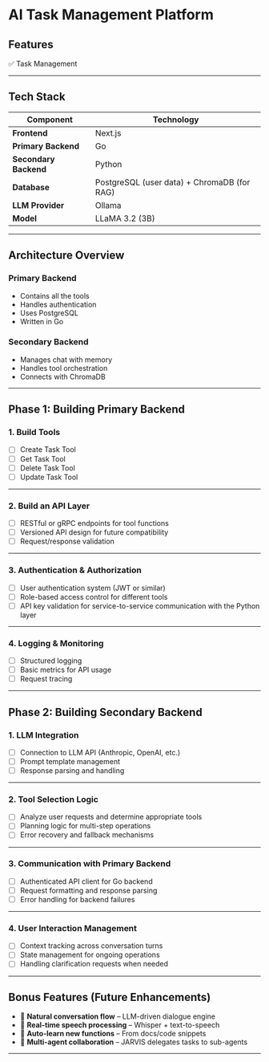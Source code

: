# AI Task Management Platform

## **Features**
✅ Task Management  

---

## **Tech Stack**
| Component | Technology |
|---|---|
| **Frontend** | Next.js |
| **Primary Backend** | Go |
| **Secondary Backend** | Python |
| **Database** | PostgreSQL (user data) + ChromaDB (for RAG) |
| **LLM Provider** | Ollama |
| **Model** | LLaMA 3.2 (3B) |

---

## **Architecture Overview**
### **Primary Backend**
- Contains all the tools  
- Handles authentication  
- Uses PostgreSQL  
- Written in Go  

### **Secondary Backend**
- Manages chat with memory  
- Handles tool orchestration  
- Connects with ChromaDB  

---

## **Phase 1: Building Primary Backend**
### **1. Build Tools**
- [ ] Create Task Tool  
- [ ] Get Task Tool  
- [ ] Delete Task Tool  
- [ ] Update Task Tool  

---

### **2. Build an API Layer**
- [ ] RESTful or gRPC endpoints for tool functions  
- [ ] Versioned API design for future compatibility  
- [ ] Request/response validation  

---

### **3. Authentication & Authorization**
- [ ] User authentication system (JWT or similar)  
- [ ] Role-based access control for different tools  
- [ ] API key validation for service-to-service communication with the Python layer  

---

### **4. Logging & Monitoring**
- [ ] Structured logging  
- [ ] Basic metrics for API usage  
- [ ] Request tracing  

---

## **Phase 2: Building Secondary Backend**
### **1. LLM Integration**
- [ ] Connection to LLM API (Anthropic, OpenAI, etc.)  
- [ ] Prompt template management  
- [ ] Response parsing and handling  

---

### **2. Tool Selection Logic**
- [ ] Analyze user requests and determine appropriate tools  
- [ ] Planning logic for multi-step operations  
- [ ] Error recovery and fallback mechanisms  

---

### **3. Communication with Primary Backend**
- [ ] Authenticated API client for Go backend  
- [ ] Request formatting and response parsing  
- [ ] Error handling for backend failures  

---

### **4. User Interaction Management**
- [ ] Context tracking across conversation turns  
- [ ] State management for ongoing operations  
- [ ] Handling clarification requests when needed  

---

## **Bonus Features (Future Enhancements)**
- 🔹 **Natural conversation flow** – LLM-driven dialogue engine  
- 🔹 **Real-time speech processing** – Whisper + text-to-speech  
- 🔹 **Auto-learn new functions** – From docs/code snippets  
- 🔹 **Multi-agent collaboration** – JARVIS delegates tasks to sub-agents  

---
